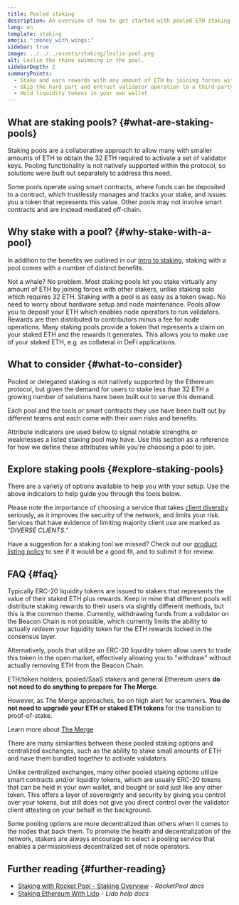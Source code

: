 ```yaml
---
title: Pooled staking
description: An overview of how to get started with pooled ETH staking
lang: en
template: staking
emoji: ":money_with_wings:"
sidebar: true
image: ../../../assets/staking/leslie-pool.png
alt: Leslie the rhino swimming in the pool.
sidebarDepth: 2
summaryPoints:
  - Stake and earn rewards with any amount of ETH by joining forces with others
  - Skip the hard part and entrust validator operation to a third-party
  - Hold liquidity tokens in your own wallet
---
```


## What are staking pools? {#what-are-staking-pools}

Staking pools are a collaborative approach to allow many with smaller amounts of ETH to obtain the 32 ETH required to activate a set of validator keys. Pooling functionality is not natively supported within the protocol, so solutions were built out separately to address this need.

Some pools operate using smart contracts, where funds can be deposited to a contract, which trustlessly manages and tracks your stake, and issues you a token that represents this value. Other pools may not involve smart contracts and are instead mediated off-chain.

## Why stake with a pool? {#why-stake-with-a-pool}

In addition to the benefits we outlined in our [intro to staking](/staking/), staking with a pool comes with a number of distinct benefits.

<CardGrid>
  <Card title="Low barrier to entry" emoji="🐟">
    Not a whale? No problem. Most staking pools let you stake virtually any amount of ETH by joining forces with other stakers, unlike staking solo which requires 32 ETH.
  </Card>
  <Card title="Stake today" emoji=":stopwatch:">
    Staking with a pool is as easy as a token swap. No need to worry about hardware setup and node maintenance. Pools allow you to deposit your ETH which enables node operators to run validators. Rewards are then distributed to contributors minus a fee for node operations.
  </Card>
  <Card title="Liquidity tokens" emoji=":droplet:">
    Many staking pools provide a token that represents a claim on your staked ETH and the rewards it generates. This allows you to make use of your staked ETH, e.g. as collateral in DeFi applications.
  </Card>
</CardGrid>

<StakingComparison page="pools" />

## What to consider {#what-to-consider}

Pooled or delegated staking is not natively supported by the Ethereum protocol, but given the demand for users to stake less than 32 ETH a growing number of solutions have been built out to serve this demand.

Each pool and the tools or smart contracts they use have been built out by different teams and each come with their own risks and benefits.

Attribute indicators are used below to signal notable strengths or weaknesses a listed staking pool may have. Use this section as a reference for how we define these attributes while you're choosing a pool to join.

<StakingConsiderations page="pools" />

## Explore staking pools {#explore-staking-pools}

There are a variety of options available to help you with your setup. Use the above indicators to help guide you through the tools below.

<InfoBanner emoji="⚠️" isWarning>
Please note the importance of choosing a service that takes <a href="/developers/docs/nodes-and-clients/client-diversity/">client diversity</a> seriously, as it improves the security of the network, and limits your risk. Services that have evidence of limiting majority client use are marked as <em style="text-transform: uppercase;">"diverse clients."</em>
</InfoBanner>

<StakingProductsCardGrid category="pools" />

Have a suggestion for a staking tool we missed? Check out our [product listing policy](/contributing/adding-staking-product/) to see if it would be a good fit, and to submit it for review.

## FAQ {#faq}

<ExpandableCard title="How do I earn rewards?">
Typically ERC-20 liquidity tokens are issued to stakers that represents the value of their staked ETH plus rewards. Keep in mine that different pools will distribute staking rewards to their users via slightly different methods, but this is the common theme.
</ExpandableCard>

<ExpandableCard title="When can I withdraw my stake?">
Currently, withdrawing funds from a validator on the Beacon Chain is not possible, which currently limits the ability to actually <em>redeem</em> your liquidity token for the ETH rewards locked in the consensus layer.

Alternatively, pools that utilize an ERC-20 liquidity token allow users to trade this token in the open market, effectively allowing you to "withdraw" without actually removing ETH from the Beacon Chain.
</ExpandableCard>

<ExpandableCard title="I am a pooled staker, do I need to do anything for The Merge?">
ETH/token holders, pooled/SaaS stakers and general Ethereum users <strong>do not need to do anything to prepare for The Merge</strong>.

However, as The Merge approaches, be on high alert for scammers. **You do not need to upgrade your ETH or staked ETH tokens** for the transition to proof-of-stake.

Learn more about [The Merge](/upgrades/merge/)
</ExpandableCard>

<ExpandableCard title="Is this different from staking with my exchange?">
There are many similarities between these pooled staking options and centralized exchanges, such as the ability to stake small amounts of ETH and have them bundled together to activate validators.

Unlike centralized exchanges, many other pooled staking options utilize smart contracts and/or liquidity tokens, which are usually ERC-20 tokens that can be held in your own wallet, and bought or sold just like any other token. This offers a layer of sovereignty and security by giving you control over your tokens, but still does not give you direct control over the validator client attesting on your behalf in the background.

Some pooling options are more decentralized than others when it comes to the nodes that back them. To promote the health and decentralization of the network, stakers are always encourage to select a pooling service that enables a permissionless decentralized set of node operators.
</ExpandableCard>

## Further reading {#further-reading}

- [Staking with Rocket Pool - Staking Overview](https://docs.rocketpool.net/guides/staking/overview.html) - _RocketPool docs_
- [Staking Ethereum With Lido](https://help.lido.fi/en/collections/2947324-staking-ethereum-with-lido) - _Lido help docs_
